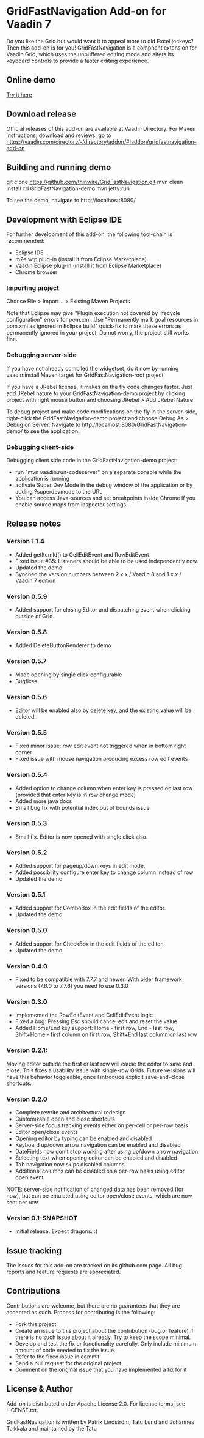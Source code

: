 # GridFastNavigation Add-on for Vaadin 7

Do you like the Grid but would want it to appeal more to old Excel jockeys?
Then this add-on is for you!
GridFastNavigation is a compnent extension for Vaadin Grid, which uses the
unbuffered editing mode and alters its keyboard controls to provide a faster
editing experience.

## Online demo
[Try it here](http://patrik.app.fi/GridFastNavigation-demo-0.2.0/)

## Download release

Official releases of this add-on are available at Vaadin Directory. For Maven instructions, download and reviews, go to https://vaadin.com/directory/-/directory/addon/#!addon/gridfastnavigation-add-on

## Building and running demo

git clone https://github.com/thinwire/GridFastNavigation.git
mvn clean install
cd GridFastNavigation-demo
mvn jetty:run

To see the demo, navigate to http://localhost:8080/

## Development with Eclipse IDE

For further development of this add-on, the following tool-chain is recommended:
- Eclipse IDE
- m2e wtp plug-in (install it from Eclipse Marketplace)
- Vaadin Eclipse plug-in (install it from Eclipse Marketplace)
- Chrome browser

### Importing project

Choose File > Import... > Existing Maven Projects

Note that Eclipse may give "Plugin execution not covered by lifecycle configuration" errors for pom.xml. Use "Permanently mark goal resources in pom.xml as ignored in Eclipse build" quick-fix to mark these errors as permanently ignored in your project. Do not worry, the project still works fine. 

### Debugging server-side

If you have not already compiled the widgetset, do it now by running vaadin:install Maven target for GridFastNavigation-root project.

If you have a JRebel license, it makes on the fly code changes faster. Just add JRebel nature to your GridFastNavigation-demo project by clicking project with right mouse button and choosing JRebel > Add JRebel Nature

To debug project and make code modifications on the fly in the server-side, right-click the GridFastNavigation-demo project and choose Debug As > Debug on Server. Navigate to http://localhost:8080/GridFastNavigation-demo/ to see the application.

### Debugging client-side

Debugging client side code in the GridFastNavigation-demo project:
  - run "mvn vaadin:run-codeserver" on a separate console while the application is running
  - activate Super Dev Mode in the debug window of the application or by adding ?superdevmode to the URL
  - You can access Java-sources and set breakpoints inside Chrome if you enable source maps from inspector settings.
 
## Release notes

### Version 1.1.4
- Added getItemId() to CellEditEvent and RowEditEvent
- Fixed issue #35: Listeners should be able to be used independently now.
- Updated the demo
- Synched the version numbers between 2.x.x / Vaadin 8 and 1.x.x / Vaadin 7 edition

### Version 0.5.9
- Added support for closing Editor and dispatching event when clicking outside of Grid.

### Version 0.5.8
- Added DeleteButtonRenderer to demo

### Version 0.5.7
- Made opening by single click configurable
- Bugfixes 

### Version 0.5.6
- Editor will be enabled also by delete key, and the existing value will be deleted.

### Version 0.5.5
- Fixed minor issue: row edit event not triggered when in bottom right corner
- Fixed issue with mouse navigation producing excess row edit events

### Version 0.5.4
- Added option to change column when enter key is pressed on last row (provided that enter key is in row change mode)
- Added more java docs
- Small bug fix with potential index out of bounds issue

### Version 0.5.3
- Small fix. Editor is now opened with single click also.

### Version 0.5.2
- Added support for pageup/down keys in edit mode.
- Added possibility configure enter key to change column instead of row
- Updated the demo

### Version 0.5.1
- Added support for ComboBox in the edit fields of the editor.
- Updated the demo

### Version 0.5.0
- Added support for CheckBox in the edit fields of the editor.
- Updated the demo

### Version 0.4.0
- Fixed to be compatible with 7.7.7 and newer. With older framework versions (7.6.0 to 7.7.6) you need to use 0.3.0

### Version 0.3.0
- Implemented the RowEditEvent and CellEditEvent logic
- Fixed a bug: Pressing Esc should cancel edit and reset the value
- Added Home/End key support: Home - first row, End - last row, Shift+Home - first column on first row, Shift+End last column on last row

### Version 0.2.1:

Moving editor outside the first or last row will cause the editor to save and close. This fixes a usability issue with single-row Grids. Future versions will have this behavior toggleable, once I introduce explicit save-and-close shortcuts.

### Version 0.2.0

- Complete rewrite and architectural redesign
- Customizable open and close shortcuts
- Server-side focus tracking events either on per-cell or per-row basis
- Editor open/close events
- Opening editor by typing can be enabled and disabled
- Keyboard up/down arrow navigation can be enabled and disabled
- DateFields now don't stop working after using up/down arrow navigation
- Selecting text when opening editor can be enabled and disabled
- Tab navigation now skips disabled columns
- Additional columns can be disabled on a per-row basis using editor open event

NOTE: server-side notification of changed data has been removed (for now), but can be emulated using editor open/close events, which are now sent per row.

### Version 0.1-SNAPSHOT

- Initial release. Expect dragons. :)

## Issue tracking

The issues for this add-on are tracked on its github.com page. All bug reports and feature requests are appreciated. 

## Contributions

Contributions are welcome, but there are no guarantees that they are accepted as such. Process for contributing is the following:
- Fork this project
- Create an issue to this project about the contribution (bug or feature) if there is no such issue about it already. Try to keep the scope minimal.
- Develop and test the fix or functionality carefully. Only include minimum amount of code needed to fix the issue.
- Refer to the fixed issue in commit
- Send a pull request for the original project
- Comment on the original issue that you have implemented a fix for it

## License & Author

Add-on is distributed under Apache License 2.0. For license terms, see LICENSE.txt.

GridFastNavigation is written by Patrik Lindström, Tatu Lund and Johannes Tuikkala and maintained by the Tatu

